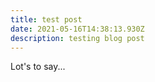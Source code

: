 ```yaml
---
title: test post
date: 2021-05-16T14:38:13.930Z
description: testing blog post
---
```

Lot's to say...